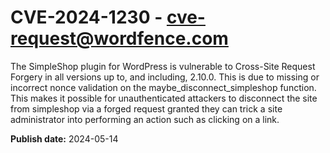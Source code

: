 # CVE-2024-1230 - cve-request@wordfence.com

The SimpleShop plugin for WordPress is vulnerable to Cross-Site Request Forgery in all versions up to, and including, 2.10.0. This is due to missing or incorrect nonce validation on the maybe_disconnect_simpleshop function. This makes it possible for unauthenticated attackers to disconnect the site from simpleshop via a forged request granted they can trick a site administrator into performing an action such as clicking on a link.

**Publish date:** 2024-05-14
